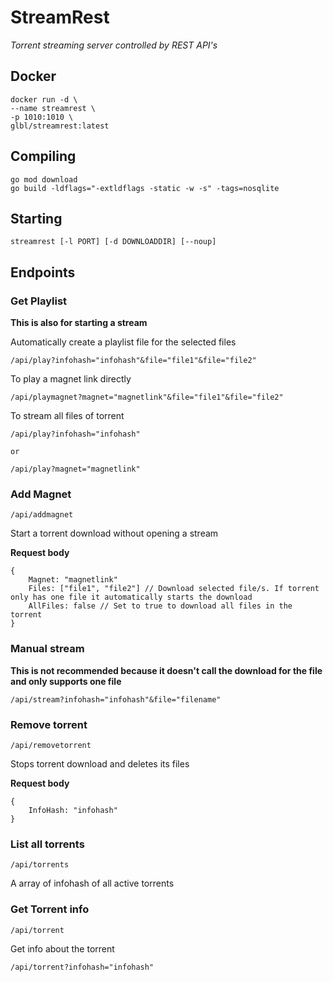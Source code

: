 # StreamRest
*Torrent streaming server controlled by REST API's*

## Docker
```
docker run -d \
--name streamrest \
-p 1010:1010 \
glbl/streamrest:latest
```

## Compiling
```
go mod download
go build -ldflags="-extldflags -static -w -s" -tags=nosqlite
```

## Starting
`streamrest [-l PORT] [-d DOWNLOADDIR] [--noup]`

## Endpoints

### Get Playlist

**This is also for starting a stream**

Automatically create a playlist file for the selected files

```
/api/play?infohash="infohash"&file="file1"&file="file2"
```

To play a magnet link directly

```
/api/playmagnet?magnet="magnetlink"&file="file1"&file="file2"
```

To stream all files of torrent

```
/api/play?infohash="infohash"

or

/api/play?magnet="magnetlink"
```

### Add Magnet
`/api/addmagnet`

Start a torrent download without opening a stream

**Request body**
```
{
    Magnet: "magnetlink"
    Files: ["file1", "file2"] // Download selected file/s. If torrent only has one file it automatically starts the download
    AllFiles: false // Set to true to download all files in the torrent
}
```

### Manual stream

**This is not recommended because it doesn't call the download for the file and only supports one file**

```
/api/stream?infohash="infohash"&file="filename"
```

### Remove torrent
`/api/removetorrent`

Stops torrent download and deletes its files

**Request body**
```
{
    InfoHash: "infohash"
}
```

### List all torrents
`/api/torrents`

A array of infohash of all active torrents

### Get Torrent info
`/api/torrent`

Get info about the torrent

```
/api/torrent?infohash="infohash"
```